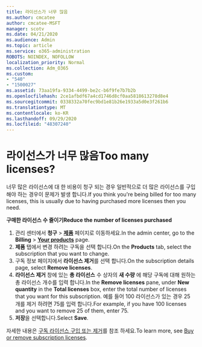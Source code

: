 ```yaml
---
title: 라이선스가 너무 많음
ms.author: cmcatee
author: cmcatee-MSFT
manager: scotv
ms.date: 04/21/2020
ms.audience: Admin
ms.topic: article
ms.service: o365-administration
ROBOTS: NOINDEX, NOFOLLOW
localization_priority: Normal
ms.collection: Adm_O365
ms.custom:
- "540"
- "1500027"
ms.assetid: 73aa19fa-9334-4499-be2c-b6f9fe7b7b2b
ms.openlocfilehash: 2ce1afbdf67a4cd1746d8cf0aa5818613278d8e4
ms.sourcegitcommit: 0338332a70fec9bd1e81b26e1933a5d0e3f261b6
ms.translationtype: MT
ms.contentlocale: ko-KR
ms.lasthandoff: 09/29/2020
ms.locfileid: "48307240"
---
```

# <a name="too-many-licenses"></a><span data-ttu-id="8ffe5-102">라이선스가 너무 많음</span><span class="sxs-lookup"><span data-stu-id="8ffe5-102">Too many licenses?</span></span>

<span data-ttu-id="8ffe5-103">너무 많은 라이선스에 대 한 비용이 청구 되는 경우 일반적으로 더 많은 라이선스를 구입 해야 하는 경우이 문제가 발생 합니다.</span><span class="sxs-lookup"><span data-stu-id="8ffe5-103">If you think you're being billed for too many licenses, this is usually due to having purchased more licenses then you need.</span></span>
  
<span data-ttu-id="8ffe5-104">**구매한 라이선스 수 줄이기**</span><span class="sxs-lookup"><span data-stu-id="8ffe5-104">**Reduce the number of licenses purchased**</span></span>
  
1. <span data-ttu-id="8ffe5-105">관리 센터에서 **청구** \> **[제품](https://go.microsoft.com/fwlink/p/?linkid=842054)** 페이지로 이동하세요.</span><span class="sxs-lookup"><span data-stu-id="8ffe5-105">In the admin center, go to the **Billing** \> **[Your products](https://go.microsoft.com/fwlink/p/?linkid=842054)** page.</span></span>
2. <span data-ttu-id="8ffe5-106">**제품** 탭에서 변경 하려는 구독을 선택 합니다.</span><span class="sxs-lookup"><span data-stu-id="8ffe5-106">On the **Products** tab, select the subscription that you want to change.</span></span>
3. <span data-ttu-id="8ffe5-107">구독 정보 페이지에서 **라이선스 제거**를 선택 합니다.</span><span class="sxs-lookup"><span data-stu-id="8ffe5-107">On the subscription details page, select **Remove licenses**.</span></span>
4. <span data-ttu-id="8ffe5-108">**라이선스 제거** 창에 있는 **총 라이선스** 수 상자의 **새 수량** 에 해당 구독에 대해 원하는 총 라이선스 개수를 입력 합니다.</span><span class="sxs-lookup"><span data-stu-id="8ffe5-108">In the **Remove licenses** pane, under **New quantity** in the **Total licenses** box, enter the total number of licenses that you want for this subscription.</span></span> <span data-ttu-id="8ffe5-109">예를 들어 100 라이선스가 있는 경우 25 개를 제거 하려면 75를 입력 합니다.</span><span class="sxs-lookup"><span data-stu-id="8ffe5-109">For example, if you have 100 licenses and you want to remove 25 of them, enter 75.</span></span>
5. <span data-ttu-id="8ffe5-110">**저장**을 선택합니다.</span><span class="sxs-lookup"><span data-stu-id="8ffe5-110">Select **Save**.</span></span>

<span data-ttu-id="8ffe5-111">자세한 내용은 [구독 라이선스 구입 또는 제거](https://docs.microsoft.com/microsoft-365/commerce/licenses/buy-licenses)를 참조 하세요.</span><span class="sxs-lookup"><span data-stu-id="8ffe5-111">To learn more, see [Buy or remove subscription licenses](https://docs.microsoft.com/microsoft-365/commerce/licenses/buy-licenses).</span></span>